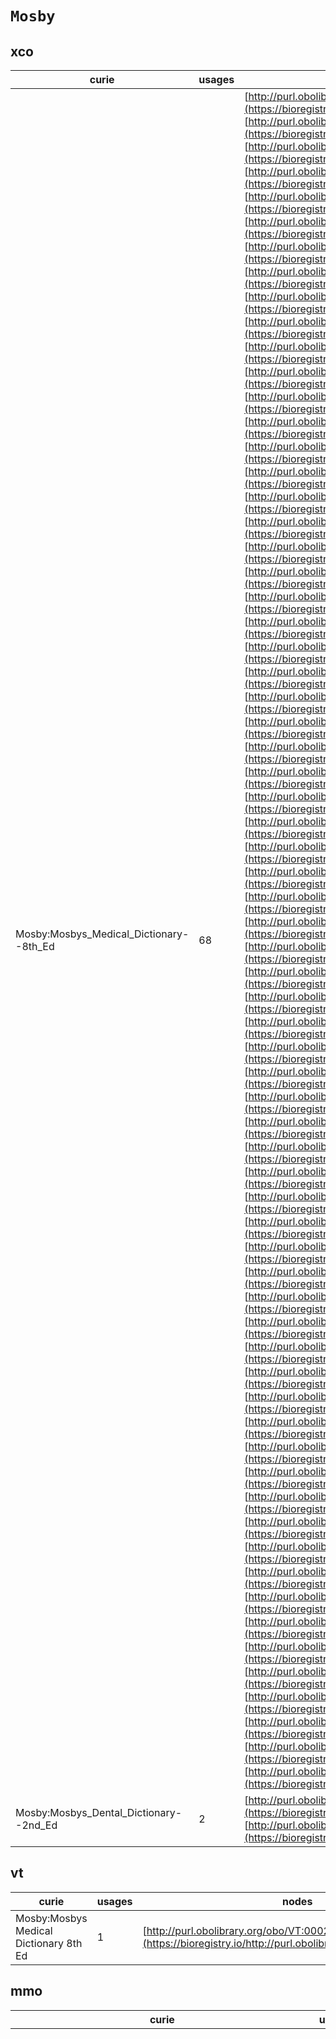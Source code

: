 # `Mosby`

## xco

| curie                                   |   usages | nodes                                                                                                                                                                                                                                                                                                                                                                                                                                                                                                                                                                                                                                                                                                                                                                                                                                                                                                                                                                                                                                                                                                                                                                                                                                                                                                                                                                                                                                                                                                                                                                                                                                                                                                                                                                                                                                                                                                                                                                                                                                                                                                                                                                                                                                                                                                                                                                                                                                                                                                                                                                                                                                                                                                                                                                                                                                                                                                                                                                                                                                                                                                                                                                                                                                                                                                                                                                                                                                                                                                                                                                                                                                                                                                                                                                                                                                                                                                                                                                                                                                                                                                                                                                                                                                                                                                                                                                                                                                                                                                                                                                                                                                                                                                                                                                                                                                                                                                                                                                                                                                                                                                                                                                                                                                                                                                                                                                                                                                                                                                                                                                                                                                                                                                                                                                                                                                                                                                                                                                                                                                                                                                                                                                                                                                                                                                                                                                                                                                                                                                                                                                                                                                                                                                                                                                                                                                                                                                                                                                                                                                                                                                                                                                                                                                                                                                                                                                                                                                                                                                                                                                                                                                                                                                                                                                                                                                                                                                                                                                                              |
|-----------------------------------------|----------|----------------------------------------------------------------------------------------------------------------------------------------------------------------------------------------------------------------------------------------------------------------------------------------------------------------------------------------------------------------------------------------------------------------------------------------------------------------------------------------------------------------------------------------------------------------------------------------------------------------------------------------------------------------------------------------------------------------------------------------------------------------------------------------------------------------------------------------------------------------------------------------------------------------------------------------------------------------------------------------------------------------------------------------------------------------------------------------------------------------------------------------------------------------------------------------------------------------------------------------------------------------------------------------------------------------------------------------------------------------------------------------------------------------------------------------------------------------------------------------------------------------------------------------------------------------------------------------------------------------------------------------------------------------------------------------------------------------------------------------------------------------------------------------------------------------------------------------------------------------------------------------------------------------------------------------------------------------------------------------------------------------------------------------------------------------------------------------------------------------------------------------------------------------------------------------------------------------------------------------------------------------------------------------------------------------------------------------------------------------------------------------------------------------------------------------------------------------------------------------------------------------------------------------------------------------------------------------------------------------------------------------------------------------------------------------------------------------------------------------------------------------------------------------------------------------------------------------------------------------------------------------------------------------------------------------------------------------------------------------------------------------------------------------------------------------------------------------------------------------------------------------------------------------------------------------------------------------------------------------------------------------------------------------------------------------------------------------------------------------------------------------------------------------------------------------------------------------------------------------------------------------------------------------------------------------------------------------------------------------------------------------------------------------------------------------------------------------------------------------------------------------------------------------------------------------------------------------------------------------------------------------------------------------------------------------------------------------------------------------------------------------------------------------------------------------------------------------------------------------------------------------------------------------------------------------------------------------------------------------------------------------------------------------------------------------------------------------------------------------------------------------------------------------------------------------------------------------------------------------------------------------------------------------------------------------------------------------------------------------------------------------------------------------------------------------------------------------------------------------------------------------------------------------------------------------------------------------------------------------------------------------------------------------------------------------------------------------------------------------------------------------------------------------------------------------------------------------------------------------------------------------------------------------------------------------------------------------------------------------------------------------------------------------------------------------------------------------------------------------------------------------------------------------------------------------------------------------------------------------------------------------------------------------------------------------------------------------------------------------------------------------------------------------------------------------------------------------------------------------------------------------------------------------------------------------------------------------------------------------------------------------------------------------------------------------------------------------------------------------------------------------------------------------------------------------------------------------------------------------------------------------------------------------------------------------------------------------------------------------------------------------------------------------------------------------------------------------------------------------------------------------------------------------------------------------------------------------------------------------------------------------------------------------------------------------------------------------------------------------------------------------------------------------------------------------------------------------------------------------------------------------------------------------------------------------------------------------------------------------------------------------------------------------------------------------------------------------------------------------------------------------------------------------------------------------------------------------------------------------------------------------------------------------------------------------------------------------------------------------------------------------------------------------------------------------------------------------------------------------------------------------------------------------------------------------------------------------------------------------------------------------------------------------------------------------------------------------------------------------------------------------------------------------------------------------------------------------------------------------------------------------------------------------------------------------------------------------------------------------------------------------------------------------------------------------------------------------------------------------------------|
| Mosby:Mosbys_Medical_Dictionary--8th_Ed |       68 | [http://purl.obolibrary.org/obo/XCO:0000021](https://bioregistry.io/http://purl.obolibrary.org/obo/XCO:0000021), [http://purl.obolibrary.org/obo/XCO:0000042](https://bioregistry.io/http://purl.obolibrary.org/obo/XCO:0000042), [http://purl.obolibrary.org/obo/XCO:0000047](https://bioregistry.io/http://purl.obolibrary.org/obo/XCO:0000047), [http://purl.obolibrary.org/obo/XCO:0000048](https://bioregistry.io/http://purl.obolibrary.org/obo/XCO:0000048), [http://purl.obolibrary.org/obo/XCO:0000049](https://bioregistry.io/http://purl.obolibrary.org/obo/XCO:0000049), [http://purl.obolibrary.org/obo/XCO:0000050](https://bioregistry.io/http://purl.obolibrary.org/obo/XCO:0000050), [http://purl.obolibrary.org/obo/XCO:0000051](https://bioregistry.io/http://purl.obolibrary.org/obo/XCO:0000051), [http://purl.obolibrary.org/obo/XCO:0000052](https://bioregistry.io/http://purl.obolibrary.org/obo/XCO:0000052), [http://purl.obolibrary.org/obo/XCO:0000141](https://bioregistry.io/http://purl.obolibrary.org/obo/XCO:0000141), [http://purl.obolibrary.org/obo/XCO:0000146](https://bioregistry.io/http://purl.obolibrary.org/obo/XCO:0000146), [http://purl.obolibrary.org/obo/XCO:0000148](https://bioregistry.io/http://purl.obolibrary.org/obo/XCO:0000148), [http://purl.obolibrary.org/obo/XCO:0000173](https://bioregistry.io/http://purl.obolibrary.org/obo/XCO:0000173), [http://purl.obolibrary.org/obo/XCO:0000174](https://bioregistry.io/http://purl.obolibrary.org/obo/XCO:0000174), [http://purl.obolibrary.org/obo/XCO:0000175](https://bioregistry.io/http://purl.obolibrary.org/obo/XCO:0000175), [http://purl.obolibrary.org/obo/XCO:0000205](https://bioregistry.io/http://purl.obolibrary.org/obo/XCO:0000205), [http://purl.obolibrary.org/obo/XCO:0000216](https://bioregistry.io/http://purl.obolibrary.org/obo/XCO:0000216), [http://purl.obolibrary.org/obo/XCO:0000217](https://bioregistry.io/http://purl.obolibrary.org/obo/XCO:0000217), [http://purl.obolibrary.org/obo/XCO:0000220](https://bioregistry.io/http://purl.obolibrary.org/obo/XCO:0000220), [http://purl.obolibrary.org/obo/XCO:0000221](https://bioregistry.io/http://purl.obolibrary.org/obo/XCO:0000221), [http://purl.obolibrary.org/obo/XCO:0000222](https://bioregistry.io/http://purl.obolibrary.org/obo/XCO:0000222), [http://purl.obolibrary.org/obo/XCO:0000223](https://bioregistry.io/http://purl.obolibrary.org/obo/XCO:0000223), [http://purl.obolibrary.org/obo/XCO:0000228](https://bioregistry.io/http://purl.obolibrary.org/obo/XCO:0000228), [http://purl.obolibrary.org/obo/XCO:0000232](https://bioregistry.io/http://purl.obolibrary.org/obo/XCO:0000232), [http://purl.obolibrary.org/obo/XCO:0000244](https://bioregistry.io/http://purl.obolibrary.org/obo/XCO:0000244), [http://purl.obolibrary.org/obo/XCO:0000251](https://bioregistry.io/http://purl.obolibrary.org/obo/XCO:0000251), [http://purl.obolibrary.org/obo/XCO:0000269](https://bioregistry.io/http://purl.obolibrary.org/obo/XCO:0000269), [http://purl.obolibrary.org/obo/XCO:0000274](https://bioregistry.io/http://purl.obolibrary.org/obo/XCO:0000274), [http://purl.obolibrary.org/obo/XCO:0000276](https://bioregistry.io/http://purl.obolibrary.org/obo/XCO:0000276), [http://purl.obolibrary.org/obo/XCO:0000292](https://bioregistry.io/http://purl.obolibrary.org/obo/XCO:0000292), [http://purl.obolibrary.org/obo/XCO:0000327](https://bioregistry.io/http://purl.obolibrary.org/obo/XCO:0000327), [http://purl.obolibrary.org/obo/XCO:0000328](https://bioregistry.io/http://purl.obolibrary.org/obo/XCO:0000328), [http://purl.obolibrary.org/obo/XCO:0000329](https://bioregistry.io/http://purl.obolibrary.org/obo/XCO:0000329), [http://purl.obolibrary.org/obo/XCO:0000347](https://bioregistry.io/http://purl.obolibrary.org/obo/XCO:0000347), [http://purl.obolibrary.org/obo/XCO:0000348](https://bioregistry.io/http://purl.obolibrary.org/obo/XCO:0000348), [http://purl.obolibrary.org/obo/XCO:0000352](https://bioregistry.io/http://purl.obolibrary.org/obo/XCO:0000352), [http://purl.obolibrary.org/obo/XCO:0000353](https://bioregistry.io/http://purl.obolibrary.org/obo/XCO:0000353), [http://purl.obolibrary.org/obo/XCO:0000356](https://bioregistry.io/http://purl.obolibrary.org/obo/XCO:0000356), [http://purl.obolibrary.org/obo/XCO:0000372](https://bioregistry.io/http://purl.obolibrary.org/obo/XCO:0000372), [http://purl.obolibrary.org/obo/XCO:0000374](https://bioregistry.io/http://purl.obolibrary.org/obo/XCO:0000374), [http://purl.obolibrary.org/obo/XCO:0000400](https://bioregistry.io/http://purl.obolibrary.org/obo/XCO:0000400), [http://purl.obolibrary.org/obo/XCO:0000401](https://bioregistry.io/http://purl.obolibrary.org/obo/XCO:0000401), [http://purl.obolibrary.org/obo/XCO:0000403](https://bioregistry.io/http://purl.obolibrary.org/obo/XCO:0000403), [http://purl.obolibrary.org/obo/XCO:0000404](https://bioregistry.io/http://purl.obolibrary.org/obo/XCO:0000404), [http://purl.obolibrary.org/obo/XCO:0000410](https://bioregistry.io/http://purl.obolibrary.org/obo/XCO:0000410), [http://purl.obolibrary.org/obo/XCO:0000411](https://bioregistry.io/http://purl.obolibrary.org/obo/XCO:0000411), [http://purl.obolibrary.org/obo/XCO:0000414](https://bioregistry.io/http://purl.obolibrary.org/obo/XCO:0000414), [http://purl.obolibrary.org/obo/XCO:0000417](https://bioregistry.io/http://purl.obolibrary.org/obo/XCO:0000417), [http://purl.obolibrary.org/obo/XCO:0000418](https://bioregistry.io/http://purl.obolibrary.org/obo/XCO:0000418), [http://purl.obolibrary.org/obo/XCO:0000419](https://bioregistry.io/http://purl.obolibrary.org/obo/XCO:0000419), [http://purl.obolibrary.org/obo/XCO:0000436](https://bioregistry.io/http://purl.obolibrary.org/obo/XCO:0000436), [http://purl.obolibrary.org/obo/XCO:0000440](https://bioregistry.io/http://purl.obolibrary.org/obo/XCO:0000440), [http://purl.obolibrary.org/obo/XCO:0000442](https://bioregistry.io/http://purl.obolibrary.org/obo/XCO:0000442), [http://purl.obolibrary.org/obo/XCO:0000443](https://bioregistry.io/http://purl.obolibrary.org/obo/XCO:0000443), [http://purl.obolibrary.org/obo/XCO:0000444](https://bioregistry.io/http://purl.obolibrary.org/obo/XCO:0000444), [http://purl.obolibrary.org/obo/XCO:0000447](https://bioregistry.io/http://purl.obolibrary.org/obo/XCO:0000447), [http://purl.obolibrary.org/obo/XCO:0000452](https://bioregistry.io/http://purl.obolibrary.org/obo/XCO:0000452), [http://purl.obolibrary.org/obo/XCO:0000453](https://bioregistry.io/http://purl.obolibrary.org/obo/XCO:0000453), [http://purl.obolibrary.org/obo/XCO:0000454](https://bioregistry.io/http://purl.obolibrary.org/obo/XCO:0000454), [http://purl.obolibrary.org/obo/XCO:0000455](https://bioregistry.io/http://purl.obolibrary.org/obo/XCO:0000455), [http://purl.obolibrary.org/obo/XCO:0000457](https://bioregistry.io/http://purl.obolibrary.org/obo/XCO:0000457), [http://purl.obolibrary.org/obo/XCO:0000458](https://bioregistry.io/http://purl.obolibrary.org/obo/XCO:0000458), [http://purl.obolibrary.org/obo/XCO:0000464](https://bioregistry.io/http://purl.obolibrary.org/obo/XCO:0000464), [http://purl.obolibrary.org/obo/XCO:0000465](https://bioregistry.io/http://purl.obolibrary.org/obo/XCO:0000465), [http://purl.obolibrary.org/obo/XCO:0000467](https://bioregistry.io/http://purl.obolibrary.org/obo/XCO:0000467), [http://purl.obolibrary.org/obo/XCO:0000471](https://bioregistry.io/http://purl.obolibrary.org/obo/XCO:0000471), [http://purl.obolibrary.org/obo/XCO:0000505](https://bioregistry.io/http://purl.obolibrary.org/obo/XCO:0000505), [http://purl.obolibrary.org/obo/XCO:0000506](https://bioregistry.io/http://purl.obolibrary.org/obo/XCO:0000506), [http://purl.obolibrary.org/obo/XCO:0000508](https://bioregistry.io/http://purl.obolibrary.org/obo/XCO:0000508) |
| Mosby:Mosbys_Dental_Dictionary--2nd_Ed  |        2 | [http://purl.obolibrary.org/obo/XCO:0000341](https://bioregistry.io/http://purl.obolibrary.org/obo/XCO:0000341), [http://purl.obolibrary.org/obo/XCO:0000373](https://bioregistry.io/http://purl.obolibrary.org/obo/XCO:0000373)                                                                                                                                                                                                                                                                                                                                                                                                                                                                                                                                                                                                                                                                                                                                                                                                                                                                                                                                                                                                                                                                                                                                                                                                                                                                                                                                                                                                                                                                                                                                                                                                                                                                                                                                                                                                                                                                                                                                                                                                                                                                                                                                                                                                                                                                                                                                                                                                                                                                                                                                                                                                                                                                                                                                                                                                                                                                                                                                                                                                                                                                                                                                                                                                                                                                                                                                                                                                                                                                                                                                                                                                                                                                                                                                                                                                                                                                                                                                                                                                                                                                                                                                                                                                                                                                                                                                                                                                                                                                                                                                                                                                                                                                                                                                                                                                                                                                                                                                                                                                                                                                                                                                                                                                                                                                                                                                                                                                                                                                                                                                                                                                                                                                                                                                                                                                                                                                                                                                                                                                                                                                                                                                                                                                                                                                                                                                                                                                                                                                                                                                                                                                                                                                                                                                                                                                                                                                                                                                                                                                                                                                                                                                                                                                                                                                                                                                                                                                                                                                                                                                                                                                                                                                                                                                                                   |
## vt

| curie                                  |   usages | nodes                                                                                                         |
|----------------------------------------|----------|---------------------------------------------------------------------------------------------------------------|
| Mosby:Mosbys Medical Dictionary 8th Ed |        1 | [http://purl.obolibrary.org/obo/VT:0002796](https://bioregistry.io/http://purl.obolibrary.org/obo/VT:0002796) |
## mmo

| curie                                                          |   usages | nodes                                                                                                                                                                                                                                                                                                                                                                                                                                                                                                                                                                                                                                                                                                                                                                                                                                                                                                                                                                                                                                                                                                                                                                                                                                                                                                                                                                                                                                                                                                                                                                                                                                                                                                                                                                                                                                                                                                                                                                                                                                                                                                                                                                                                                                                                                                                                                                                                                                                                                                                                                                                                                                                                                                                                                                                                                                                                                                                                                                                                                                                                                                                                                                                                                                                                                                                                                                                                                                                                                                                                                                                                                                                                                                                                                                                                                                                                                                                                                                                                                                                                                                                                                                                                                                                                                                                                                                                                                                                                                                                                                                                                                                                                                                                                                                                                                                                                                                                                                                                                                                                                                                                                                                                                                                                                                                                                                                                                                                                                                                                                                                                                                                                                                                                                                                                                                                                                                                                                                                                                                                                                                                                                                                                                                                                                                                                                                                                                                                                                                                                                                                                                                                                                                                                                                                                                                                                                                                                                                                                                                                                                                                                                                                                                                                                                                                                                                                                                                                                                                                                                                                                                                                                                                                                                                                                                                                                                                                                                                                                                                                                                                                                                                                                                                                                                                                                                                                                                                                                                                                                                                                                                                                                                                                    |
|----------------------------------------------------------------|----------|----------------------------------------------------------------------------------------------------------------------------------------------------------------------------------------------------------------------------------------------------------------------------------------------------------------------------------------------------------------------------------------------------------------------------------------------------------------------------------------------------------------------------------------------------------------------------------------------------------------------------------------------------------------------------------------------------------------------------------------------------------------------------------------------------------------------------------------------------------------------------------------------------------------------------------------------------------------------------------------------------------------------------------------------------------------------------------------------------------------------------------------------------------------------------------------------------------------------------------------------------------------------------------------------------------------------------------------------------------------------------------------------------------------------------------------------------------------------------------------------------------------------------------------------------------------------------------------------------------------------------------------------------------------------------------------------------------------------------------------------------------------------------------------------------------------------------------------------------------------------------------------------------------------------------------------------------------------------------------------------------------------------------------------------------------------------------------------------------------------------------------------------------------------------------------------------------------------------------------------------------------------------------------------------------------------------------------------------------------------------------------------------------------------------------------------------------------------------------------------------------------------------------------------------------------------------------------------------------------------------------------------------------------------------------------------------------------------------------------------------------------------------------------------------------------------------------------------------------------------------------------------------------------------------------------------------------------------------------------------------------------------------------------------------------------------------------------------------------------------------------------------------------------------------------------------------------------------------------------------------------------------------------------------------------------------------------------------------------------------------------------------------------------------------------------------------------------------------------------------------------------------------------------------------------------------------------------------------------------------------------------------------------------------------------------------------------------------------------------------------------------------------------------------------------------------------------------------------------------------------------------------------------------------------------------------------------------------------------------------------------------------------------------------------------------------------------------------------------------------------------------------------------------------------------------------------------------------------------------------------------------------------------------------------------------------------------------------------------------------------------------------------------------------------------------------------------------------------------------------------------------------------------------------------------------------------------------------------------------------------------------------------------------------------------------------------------------------------------------------------------------------------------------------------------------------------------------------------------------------------------------------------------------------------------------------------------------------------------------------------------------------------------------------------------------------------------------------------------------------------------------------------------------------------------------------------------------------------------------------------------------------------------------------------------------------------------------------------------------------------------------------------------------------------------------------------------------------------------------------------------------------------------------------------------------------------------------------------------------------------------------------------------------------------------------------------------------------------------------------------------------------------------------------------------------------------------------------------------------------------------------------------------------------------------------------------------------------------------------------------------------------------------------------------------------------------------------------------------------------------------------------------------------------------------------------------------------------------------------------------------------------------------------------------------------------------------------------------------------------------------------------------------------------------------------------------------------------------------------------------------------------------------------------------------------------------------------------------------------------------------------------------------------------------------------------------------------------------------------------------------------------------------------------------------------------------------------------------------------------------------------------------------------------------------------------------------------------------------------------------------------------------------------------------------------------------------------------------------------------------------------------------------------------------------------------------------------------------------------------------------------------------------------------------------------------------------------------------------------------------------------------------------------------------------------------------------------------------------------------------------------------------------------------------------------------------------------------------------------------------------------------------------------------------------------------------------------------------------------------------------------------------------------------------------------------------------------------------------------------------------------------------------------------------------------------------------------------------------------------------------------------------------------------------------------------------------------------------------------------------------------------------------------------------------------------------------------------------------------------------------------------------------------------------------------------------------------------------------------------------------------------------------------------------------------------------------------------------------------------------------------------------------------------------------------------------------------------------------------------------------------------------------------------------------------------------------------|
| Mosby:Mosbys_Medical_Dictionary--8th_Ed                        |       74 | [http://purl.obolibrary.org/obo/MMO:0000036](https://bioregistry.io/http://purl.obolibrary.org/obo/MMO:0000036), [http://purl.obolibrary.org/obo/MMO:0000040](https://bioregistry.io/http://purl.obolibrary.org/obo/MMO:0000040), [http://purl.obolibrary.org/obo/MMO:0000055](https://bioregistry.io/http://purl.obolibrary.org/obo/MMO:0000055), [http://purl.obolibrary.org/obo/MMO:0000095](https://bioregistry.io/http://purl.obolibrary.org/obo/MMO:0000095), [http://purl.obolibrary.org/obo/MMO:0000147](https://bioregistry.io/http://purl.obolibrary.org/obo/MMO:0000147), [http://purl.obolibrary.org/obo/MMO:0000162](https://bioregistry.io/http://purl.obolibrary.org/obo/MMO:0000162), [http://purl.obolibrary.org/obo/MMO:0000163](https://bioregistry.io/http://purl.obolibrary.org/obo/MMO:0000163), [http://purl.obolibrary.org/obo/MMO:0000168](https://bioregistry.io/http://purl.obolibrary.org/obo/MMO:0000168), [http://purl.obolibrary.org/obo/MMO:0000173](https://bioregistry.io/http://purl.obolibrary.org/obo/MMO:0000173), [http://purl.obolibrary.org/obo/MMO:0000179](https://bioregistry.io/http://purl.obolibrary.org/obo/MMO:0000179), [http://purl.obolibrary.org/obo/MMO:0000186](https://bioregistry.io/http://purl.obolibrary.org/obo/MMO:0000186), [http://purl.obolibrary.org/obo/MMO:0000187](https://bioregistry.io/http://purl.obolibrary.org/obo/MMO:0000187), [http://purl.obolibrary.org/obo/MMO:0000206](https://bioregistry.io/http://purl.obolibrary.org/obo/MMO:0000206), [http://purl.obolibrary.org/obo/MMO:0000207](https://bioregistry.io/http://purl.obolibrary.org/obo/MMO:0000207), [http://purl.obolibrary.org/obo/MMO:0000216](https://bioregistry.io/http://purl.obolibrary.org/obo/MMO:0000216), [http://purl.obolibrary.org/obo/MMO:0000225](https://bioregistry.io/http://purl.obolibrary.org/obo/MMO:0000225), [http://purl.obolibrary.org/obo/MMO:0000238](https://bioregistry.io/http://purl.obolibrary.org/obo/MMO:0000238), [http://purl.obolibrary.org/obo/MMO:0000246](https://bioregistry.io/http://purl.obolibrary.org/obo/MMO:0000246), [http://purl.obolibrary.org/obo/MMO:0000308](https://bioregistry.io/http://purl.obolibrary.org/obo/MMO:0000308), [http://purl.obolibrary.org/obo/MMO:0000309](https://bioregistry.io/http://purl.obolibrary.org/obo/MMO:0000309), [http://purl.obolibrary.org/obo/MMO:0000311](https://bioregistry.io/http://purl.obolibrary.org/obo/MMO:0000311), [http://purl.obolibrary.org/obo/MMO:0000312](https://bioregistry.io/http://purl.obolibrary.org/obo/MMO:0000312), [http://purl.obolibrary.org/obo/MMO:0000313](https://bioregistry.io/http://purl.obolibrary.org/obo/MMO:0000313), [http://purl.obolibrary.org/obo/MMO:0000314](https://bioregistry.io/http://purl.obolibrary.org/obo/MMO:0000314), [http://purl.obolibrary.org/obo/MMO:0000331](https://bioregistry.io/http://purl.obolibrary.org/obo/MMO:0000331), [http://purl.obolibrary.org/obo/MMO:0000337](https://bioregistry.io/http://purl.obolibrary.org/obo/MMO:0000337), [http://purl.obolibrary.org/obo/MMO:0000345](https://bioregistry.io/http://purl.obolibrary.org/obo/MMO:0000345), [http://purl.obolibrary.org/obo/MMO:0000346](https://bioregistry.io/http://purl.obolibrary.org/obo/MMO:0000346), [http://purl.obolibrary.org/obo/MMO:0000348](https://bioregistry.io/http://purl.obolibrary.org/obo/MMO:0000348), [http://purl.obolibrary.org/obo/MMO:0000349](https://bioregistry.io/http://purl.obolibrary.org/obo/MMO:0000349), [http://purl.obolibrary.org/obo/MMO:0000350](https://bioregistry.io/http://purl.obolibrary.org/obo/MMO:0000350), [http://purl.obolibrary.org/obo/MMO:0000351](https://bioregistry.io/http://purl.obolibrary.org/obo/MMO:0000351), [http://purl.obolibrary.org/obo/MMO:0000352](https://bioregistry.io/http://purl.obolibrary.org/obo/MMO:0000352), [http://purl.obolibrary.org/obo/MMO:0000358](https://bioregistry.io/http://purl.obolibrary.org/obo/MMO:0000358), [http://purl.obolibrary.org/obo/MMO:0000359](https://bioregistry.io/http://purl.obolibrary.org/obo/MMO:0000359), [http://purl.obolibrary.org/obo/MMO:0000360](https://bioregistry.io/http://purl.obolibrary.org/obo/MMO:0000360), [http://purl.obolibrary.org/obo/MMO:0000371](https://bioregistry.io/http://purl.obolibrary.org/obo/MMO:0000371), [http://purl.obolibrary.org/obo/MMO:0000372](https://bioregistry.io/http://purl.obolibrary.org/obo/MMO:0000372), [http://purl.obolibrary.org/obo/MMO:0000381](https://bioregistry.io/http://purl.obolibrary.org/obo/MMO:0000381), [http://purl.obolibrary.org/obo/MMO:0000382](https://bioregistry.io/http://purl.obolibrary.org/obo/MMO:0000382), [http://purl.obolibrary.org/obo/MMO:0000401](https://bioregistry.io/http://purl.obolibrary.org/obo/MMO:0000401), [http://purl.obolibrary.org/obo/MMO:0000405](https://bioregistry.io/http://purl.obolibrary.org/obo/MMO:0000405), [http://purl.obolibrary.org/obo/MMO:0000450](https://bioregistry.io/http://purl.obolibrary.org/obo/MMO:0000450), [http://purl.obolibrary.org/obo/MMO:0000451](https://bioregistry.io/http://purl.obolibrary.org/obo/MMO:0000451), [http://purl.obolibrary.org/obo/MMO:0000452](https://bioregistry.io/http://purl.obolibrary.org/obo/MMO:0000452), [http://purl.obolibrary.org/obo/MMO:0000453](https://bioregistry.io/http://purl.obolibrary.org/obo/MMO:0000453), [http://purl.obolibrary.org/obo/MMO:0000456](https://bioregistry.io/http://purl.obolibrary.org/obo/MMO:0000456), [http://purl.obolibrary.org/obo/MMO:0000510](https://bioregistry.io/http://purl.obolibrary.org/obo/MMO:0000510), [http://purl.obolibrary.org/obo/MMO:0000518](https://bioregistry.io/http://purl.obolibrary.org/obo/MMO:0000518), [http://purl.obolibrary.org/obo/MMO:0000519](https://bioregistry.io/http://purl.obolibrary.org/obo/MMO:0000519), [http://purl.obolibrary.org/obo/MMO:0000520](https://bioregistry.io/http://purl.obolibrary.org/obo/MMO:0000520), [http://purl.obolibrary.org/obo/MMO:0000521](https://bioregistry.io/http://purl.obolibrary.org/obo/MMO:0000521), [http://purl.obolibrary.org/obo/MMO:0000522](https://bioregistry.io/http://purl.obolibrary.org/obo/MMO:0000522), [http://purl.obolibrary.org/obo/MMO:0000523](https://bioregistry.io/http://purl.obolibrary.org/obo/MMO:0000523), [http://purl.obolibrary.org/obo/MMO:0000524](https://bioregistry.io/http://purl.obolibrary.org/obo/MMO:0000524), [http://purl.obolibrary.org/obo/MMO:0000525](https://bioregistry.io/http://purl.obolibrary.org/obo/MMO:0000525), [http://purl.obolibrary.org/obo/MMO:0000526](https://bioregistry.io/http://purl.obolibrary.org/obo/MMO:0000526), [http://purl.obolibrary.org/obo/MMO:0000527](https://bioregistry.io/http://purl.obolibrary.org/obo/MMO:0000527), [http://purl.obolibrary.org/obo/MMO:0000528](https://bioregistry.io/http://purl.obolibrary.org/obo/MMO:0000528), [http://purl.obolibrary.org/obo/MMO:0000529](https://bioregistry.io/http://purl.obolibrary.org/obo/MMO:0000529), [http://purl.obolibrary.org/obo/MMO:0000530](https://bioregistry.io/http://purl.obolibrary.org/obo/MMO:0000530), [http://purl.obolibrary.org/obo/MMO:0000531](https://bioregistry.io/http://purl.obolibrary.org/obo/MMO:0000531), [http://purl.obolibrary.org/obo/MMO:0000532](https://bioregistry.io/http://purl.obolibrary.org/obo/MMO:0000532), [http://purl.obolibrary.org/obo/MMO:0000541](https://bioregistry.io/http://purl.obolibrary.org/obo/MMO:0000541), [http://purl.obolibrary.org/obo/MMO:0000550](https://bioregistry.io/http://purl.obolibrary.org/obo/MMO:0000550), [http://purl.obolibrary.org/obo/MMO:0000551](https://bioregistry.io/http://purl.obolibrary.org/obo/MMO:0000551), [http://purl.obolibrary.org/obo/MMO:0000552](https://bioregistry.io/http://purl.obolibrary.org/obo/MMO:0000552), [http://purl.obolibrary.org/obo/MMO:0000553](https://bioregistry.io/http://purl.obolibrary.org/obo/MMO:0000553), [http://purl.obolibrary.org/obo/MMO:0000554](https://bioregistry.io/http://purl.obolibrary.org/obo/MMO:0000554), [http://purl.obolibrary.org/obo/MMO:0000555](https://bioregistry.io/http://purl.obolibrary.org/obo/MMO:0000555), [http://purl.obolibrary.org/obo/MMO:0000556](https://bioregistry.io/http://purl.obolibrary.org/obo/MMO:0000556), [http://purl.obolibrary.org/obo/MMO:0000557](https://bioregistry.io/http://purl.obolibrary.org/obo/MMO:0000557), [http://purl.obolibrary.org/obo/MMO:0000639](https://bioregistry.io/http://purl.obolibrary.org/obo/MMO:0000639), [http://purl.obolibrary.org/obo/MMO:0000645](https://bioregistry.io/http://purl.obolibrary.org/obo/MMO:0000645) |
| Mosby:Mosbys_Manual_of_Diagnostic_and_Laboratory_Tests--4th_Ed |       17 | [http://purl.obolibrary.org/obo/MMO:0000033](https://bioregistry.io/http://purl.obolibrary.org/obo/MMO:0000033), [http://purl.obolibrary.org/obo/MMO:0000090](https://bioregistry.io/http://purl.obolibrary.org/obo/MMO:0000090), [http://purl.obolibrary.org/obo/MMO:0000093](https://bioregistry.io/http://purl.obolibrary.org/obo/MMO:0000093), [http://purl.obolibrary.org/obo/MMO:0000132](https://bioregistry.io/http://purl.obolibrary.org/obo/MMO:0000132), [http://purl.obolibrary.org/obo/MMO:0000146](https://bioregistry.io/http://purl.obolibrary.org/obo/MMO:0000146), [http://purl.obolibrary.org/obo/MMO:0000148](https://bioregistry.io/http://purl.obolibrary.org/obo/MMO:0000148), [http://purl.obolibrary.org/obo/MMO:0000151](https://bioregistry.io/http://purl.obolibrary.org/obo/MMO:0000151), [http://purl.obolibrary.org/obo/MMO:0000176](https://bioregistry.io/http://purl.obolibrary.org/obo/MMO:0000176), [http://purl.obolibrary.org/obo/MMO:0000185](https://bioregistry.io/http://purl.obolibrary.org/obo/MMO:0000185), [http://purl.obolibrary.org/obo/MMO:0000189](https://bioregistry.io/http://purl.obolibrary.org/obo/MMO:0000189), [http://purl.obolibrary.org/obo/MMO:0000190](https://bioregistry.io/http://purl.obolibrary.org/obo/MMO:0000190), [http://purl.obolibrary.org/obo/MMO:0000214](https://bioregistry.io/http://purl.obolibrary.org/obo/MMO:0000214), [http://purl.obolibrary.org/obo/MMO:0000215](https://bioregistry.io/http://purl.obolibrary.org/obo/MMO:0000215), [http://purl.obolibrary.org/obo/MMO:0000294](https://bioregistry.io/http://purl.obolibrary.org/obo/MMO:0000294), [http://purl.obolibrary.org/obo/MMO:0000295](https://bioregistry.io/http://purl.obolibrary.org/obo/MMO:0000295), [http://purl.obolibrary.org/obo/MMO:0000353](https://bioregistry.io/http://purl.obolibrary.org/obo/MMO:0000353), [http://purl.obolibrary.org/obo/MMO:0000354](https://bioregistry.io/http://purl.obolibrary.org/obo/MMO:0000354)                                                                                                                                                                                                                                                                                                                                                                                                                                                                                                                                                                                                                                                                                                                                                                                                                                                                                                                                                                                                                                                                                                                                                                                                                                                                                                                                                                                                                                                                                                                                                                                                                                                                                                                                                                                                                                                                                                                                                                                                                                                                                                                                                                                                                                                                                                                                                                                                                                                                                                                                                                                                                                                                                                                                                                                                                                                                                                                                                                                                                                                                                                                                                                                                                                                                                                                                                                                                                                                                                                                                                                                                                                                                                                                                                                                                                                                                                                                                                                                                                                                                                                                                                                                                                                                                                                                                                                                                                                                                                                                                                                                                                                                                                                                                                                                                                                                                                                                                                                                                                                                                                                                                                                                                                                                                                                                                                                                                                                                                                                                                                                                                                                                                                                                                                                                                                                                                                                                                                                                                                                                                                                                                                                                                                                                                                                                                                                                                                                                                                                                                                                                                                                                                                                          |
| Mosby:Mosbys_Dental_Dictionary--2nd_Ed                         |        4 | [http://purl.obolibrary.org/obo/MMO:0000005](https://bioregistry.io/http://purl.obolibrary.org/obo/MMO:0000005), [http://purl.obolibrary.org/obo/MMO:0000006](https://bioregistry.io/http://purl.obolibrary.org/obo/MMO:0000006), [http://purl.obolibrary.org/obo/MMO:0000157](https://bioregistry.io/http://purl.obolibrary.org/obo/MMO:0000157), [http://purl.obolibrary.org/obo/MMO:0000239](https://bioregistry.io/http://purl.obolibrary.org/obo/MMO:0000239)                                                                                                                                                                                                                                                                                                                                                                                                                                                                                                                                                                                                                                                                                                                                                                                                                                                                                                                                                                                                                                                                                                                                                                                                                                                                                                                                                                                                                                                                                                                                                                                                                                                                                                                                                                                                                                                                                                                                                                                                                                                                                                                                                                                                                                                                                                                                                                                                                                                                                                                                                                                                                                                                                                                                                                                                                                                                                                                                                                                                                                                                                                                                                                                                                                                                                                                                                                                                                                                                                                                                                                                                                                                                                                                                                                                                                                                                                                                                                                                                                                                                                                                                                                                                                                                                                                                                                                                                                                                                                                                                                                                                                                                                                                                                                                                                                                                                                                                                                                                                                                                                                                                                                                                                                                                                                                                                                                                                                                                                                                                                                                                                                                                                                                                                                                                                                                                                                                                                                                                                                                                                                                                                                                                                                                                                                                                                                                                                                                                                                                                                                                                                                                                                                                                                                                                                                                                                                                                                                                                                                                                                                                                                                                                                                                                                                                                                                                                                                                                                                                                                                                                                                                                                                                                                                                                                                                                                                                                                                                                                                                                                                                                                                                                                                                       |
| Mosby:Mosbys_Medical_Dictionary--9th_Ed                        |        2 | [http://purl.obolibrary.org/obo/MMO:0000588](https://bioregistry.io/http://purl.obolibrary.org/obo/MMO:0000588), [http://purl.obolibrary.org/obo/MMO:0000629](https://bioregistry.io/http://purl.obolibrary.org/obo/MMO:0000629)                                                                                                                                                                                                                                                                                                                                                                                                                                                                                                                                                                                                                                                                                                                                                                                                                                                                                                                                                                                                                                                                                                                                                                                                                                                                                                                                                                                                                                                                                                                                                                                                                                                                                                                                                                                                                                                                                                                                                                                                                                                                                                                                                                                                                                                                                                                                                                                                                                                                                                                                                                                                                                                                                                                                                                                                                                                                                                                                                                                                                                                                                                                                                                                                                                                                                                                                                                                                                                                                                                                                                                                                                                                                                                                                                                                                                                                                                                                                                                                                                                                                                                                                                                                                                                                                                                                                                                                                                                                                                                                                                                                                                                                                                                                                                                                                                                                                                                                                                                                                                                                                                                                                                                                                                                                                                                                                                                                                                                                                                                                                                                                                                                                                                                                                                                                                                                                                                                                                                                                                                                                                                                                                                                                                                                                                                                                                                                                                                                                                                                                                                                                                                                                                                                                                                                                                                                                                                                                                                                                                                                                                                                                                                                                                                                                                                                                                                                                                                                                                                                                                                                                                                                                                                                                                                                                                                                                                                                                                                                                                                                                                                                                                                                                                                                                                                                                                                                                                                                                                         |
